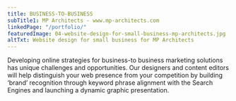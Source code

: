 ```yaml
---
title: BUSINESS-TO-BUSINESS
subTitle1: MP Architects - www.mp-architects.com
linkedPage: "/portfolio/"
featuredImage: 04-website-design-for-small-business-mp-architects.jpg
altTxt: Website design for small business for MP Architects
---
```


Developing online strategies for business-to business marketing solutions has unique challenges and opportunities. Our designers and content editors will help distinguish your web presence from your competition by building ‘brand’ recognition through keyword phrase alignment with the Search Engines and launching a dynamic graphic presentation.
